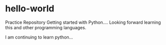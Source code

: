 # hello-world
Practice Repository
Getting started with Python.... Looking forward learning this 
and other programming languages. 

I am continuing to learn python... 

